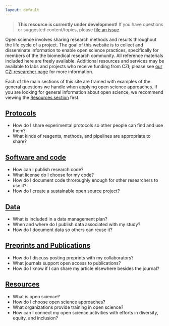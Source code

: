 ```yaml
---
layout: default
---
```


> **This resource is currently under development!**
> If you have questions or suggested content/topics,
> please [file an issue](https://github.com/chanzuckerberg/open-science/issues).

Open science involves sharing research methods and results throughout the life cycle of a project.
The goal of this website is to collect and disseminate information to enable open science practices,
specifically for members of the the biomedical research community.
All reference materials included here are freely available.
Additional resources and services may be available to labs and projects who receive funding from CZI;
please see [our CZI researcher page](/open-science/czi-researchers/)
for more information.

Each of the main sections of this site are framed with 
examples of the general questions we handle when applying open science approaches.
If you are looking for general information about open science,
we recommend viewing the [Resources section](#resources) first.

## [Protocols](/open-science/protocols/overview/)

- How do I share experimental protocols so other people can find and use them?
- What kinds of reagents, methods, and pipelines are appropriate to share?

## [Software and code](/open-science/code/overview/)

- How can I publish research code?
- What license do I choose for my code?
- How do I document code throroughly enough for other researchers to use it?
- How do I create a sustainable open source project?

## [Data](/open-science/data_sharing/overview/)

- What is included in a data management plan?
- When and where do I publish data associated with my study?
- How do I document data so others can reuse it?

## [Preprints and Publications](/open-science/publications/overview/)

- How do I discuss posting preprints with my collaborators?
- What journals support open access to publications?
- How do I know if I can share my article elsewhere besides the journal?

## [Resources](/open-science/resources/overview/)

- What is open science?
- How do I choose open science approaches?
- What organizations provide training in open science?
- How can I connect my open science activities with efforts in diversity, equity, and inclusion?
